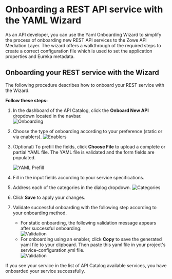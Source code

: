 # Onboarding a REST API service with the YAML Wizard

As an API developer, you can use the Yaml Onboarding Wizard to simplify the process of onboarding new REST API services to the Zowe API Mediation Layer. The wizard offers a walkthrough of the required steps to create a correct configuration file which is used to set the application properties and Eureka metadata.

## Onboarding your REST service with the Wizard

The following procedure describes how to onboard your REST service with the Wizard.

**Follow these steps:**

1. In the dashboard of the API Catalog, click the **Onboard New API** dropdown located in the navbar.  
   ![Onboarding](pathname:///stable/images/api-mediation/wizard-onboard-button.png)
2. Choose the type of onboarding according to your preference (static or via enablers).
   ![Enablers](pathname:///stable/images/api-mediation/wizard-enablers.png)
3. (Optional) To prefill the fields, click **Choose File** to upload a complete or partial YAML file. The YAML file is validated and the form fields are populated.

   ![YAML Prefill](pathname:///stable/images/api-mediation/wizard-yaml-prefill.png)  
4. Fill in the input fields according to your service specifications.
5. Address each of the categories in the dialog dropdown. 
   ![Categories](pathname:///stable/images/api-mediation/wizard-categories.png)
6. Click **Save** to apply your changes.
7. Validate successful onboarding with the following step according to your onboarding method.
   * For static onboarding, the following validation message appears after successful onboarding:  
   ![Validation](pathname:///stable/images/api-mediation/wizard-validation.png)  
   * For onboarding using an enabler, click **Copy** to save the generated yaml file to your clipboard. Then paste this yaml file in your project's service-configuration.yml file.   
   ![Validation](pathname:///stable/images/api-mediation/wizard-save-button.png)  
   
If you see your service in the list of API Catalog available services, you have onboarded your service successfully.
